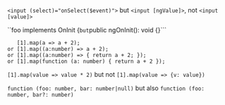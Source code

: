 ```<input (select)="onSelect($event)">``` but ```<input [ngValue]>```, not ```<input [value]>```

``foo implements OnInit {``` but ```public ngOnInit(): void {}```

```
   [1].map(a => a + 2);
or [1].map((a:number) => a + 2);
or [1].map((a:number) => { return a + 2; });
or [1].map(function (a: number) { return a + 2 });
``` 

```[1].map(value => value * 2)``` but not ```[1].map(value => {v: value})```


 
 
```function (foo: number, bar: number|null)``` but also ```function (foo: number, bar?: number)```

